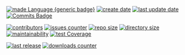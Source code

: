 [![made Language {generic badge}](https://img.shields.io/badge/Made%20with-Python%203-8A2BE2)](https://github.com/alanmugiwara)
[![create date](https://badges.pufler.dev/created/alanmugiwara/romkeepilson?color=8A2BE2)](https://github.com/alanmugiwara)
[![last update date](https://badges.pufler.dev/Updated/alanmugiwara/romkeepilson?color=8A2BE2)](https://github.com/alanmugiwara)
[![Commits Badge](https://img.shields.io/github/commit-activity/y/alanmugiwara/romkeepilson.svg?color=8A2BE2)](https://github.com/alanmugiwara)

[![contributors](https://img.shields.io/github/contributors/alanmugiwara/romkeepilson?color=8A2BE2)](https://github.com/alanmugiwara)
[![issues counter](https://img.shields.io/github/issues/alanmugiwara/romkeepilson?color=8A2BE2)](https://github.com/alanmugiwara)
[![repo size](https://img.shields.io/github/repo-size/alanmugiwara/romkeepilson?color=8A2BE2)](https://github.com/alanmugiwara)
[![directory size](https://img.shields.io/github/directory-file-count/alanmugiwara/romkeepilson?color=8A2BE2)](https://github.com/alanmugiwara)
[![maintainability](https://api.codeclimate.com/v1/badges/6982b78246699cd2458f/maintainability)](https://codeclimate.com/github/alanmugiwara/romkeepilson/maintainability) 
[![test Coverage](https://api.codeclimate.com/v1/badges/6982b78246699cd2458f/test_coverage)](https://codeclimate.com/github/alanmugiwara/romkeepilson/test_coverage)

[![last release](https://img.shields.io/github/v/release/alanmugiwara/romkeepilson2)](https://github.com/alanmugiwara)
[![downloads counter](https://img.shields.io/github/downloads/alanmugiwara/romkeepilson/total)](https://github.com/alanmugiwara)
